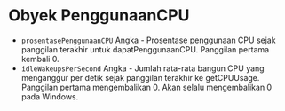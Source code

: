 # Obyek PenggunaanCPU

* `prosentasePenggunaanCPU` Angka - Prosentase penggunaan CPU sejak panggilan terakhir untuk dapatPenggunaanCPU. Panggilan pertama kembali 0.
* ` idleWakeupsPerSecond ` Angka - Jumlah rata-rata bangun CPU yang menganggur per detik sejak panggilan terakhir ke getCPUUsage. Panggilan pertama mengembalikan 0. Akan selalu mengembalikan 0 pada Windows.
